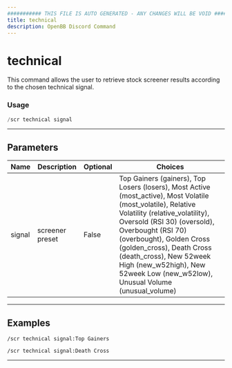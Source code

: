 ```yaml
---
########### THIS FILE IS AUTO GENERATED - ANY CHANGES WILL BE VOID ###########
title: technical
description: OpenBB Discord Command
---
```


# technical

This command allows the user to retrieve stock screener results according to the chosen technical signal.

### Usage

```python wordwrap
/scr technical signal
```

---

## Parameters

| Name | Description | Optional | Choices |
| ---- | ----------- | -------- | ------- |
| signal | screener preset | False | Top Gainers (gainers), Top Losers (losers), Most Active (most_active), Most Volatile (most_volatile), Relative Volatility (relative_volatility), Oversold (RSI  30) (oversold), Overbought (RSI  70) (overbought), Golden Cross (golden_cross), Death Cross (death_cross), New 52week High (new_w52high), New 52week Low (new_w52low), Unusual Volume (unusual_volume) |


---

## Examples

```
/scr technical signal:Top Gainers
```
```
/scr technical signal:Death Cross
```

---
